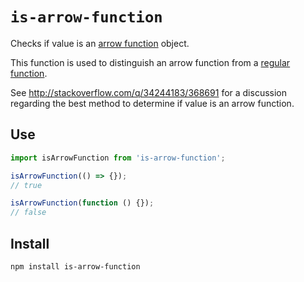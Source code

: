 # `is-arrow-function`

Checks if value is an [arrow function](https://developer.mozilla.org/en/docs/Web/JavaScript/Reference/Functions/Arrow_functions) object.

This function is used to distinguish an arrow function from a [regular function](https://developer.mozilla.org/en-US/docs/Web/JavaScript/Guide/Functions).

See http://stackoverflow.com/q/34244183/368691 for a discussion regarding the best method to determine if value is an arrow function.

## Use

```js
import isArrowFunction from 'is-arrow-function';

isArrowFunction(() => {});
// true

isArrowFunction(function () {});
// false
```

## Install

```sh
npm install is-arrow-function
```
